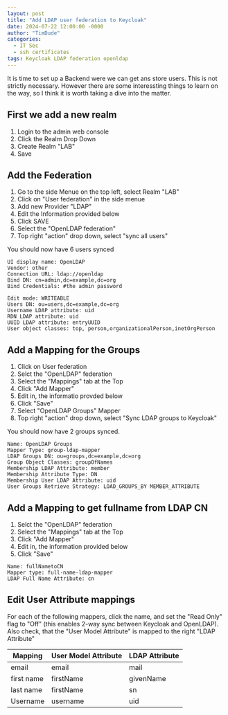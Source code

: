 ```yaml
---
layout: post
title: "Add LDAP user federation to Keycloak"
date: 2024-07-22 12:00:00 -0000
author: "TimDude"
categories:
  - IT Sec 
  - ssh certificates
tags: Keycloak LDAP federation openldap
---
```


It is time to set up a Backend were we can get ans store users. This is not strictly necessary.
However there are some interessting things to learn on the way, so I think it is worth taking a dive into the matter.

## First we add a new realm
1. Login to the admin web console
2. Click the Realm Drop Down
3. Create Realm "LAB"
4. Save

## Add the Federation
1. Go to the side Menue on the top left, select Realm "LAB"
2. Click on "User federation" in the side menue
3. Add new Provider "LDAP"
4. Edit the Information provided below
5. Click SAVE
6. Select the "OpenLDAP federation"
7. Top right "action" drop down, select "sync all users"

You should now have 6 users synced
   
~~~
UI display name: OpenLDAP
Vendor: other
Connection URL: ldap://openldap
Bind DN: cn=admin,dc=example,dc=org
Bind Credentials: #the admin password

Edit mode: WRITEABLE
Users DN: ou=users,dc=example,dc=org
Username LDAP attribute: uid
RDN LDAP attribute: uid
UUID LDAP attribute: entryUUID
User object classes: top, person,organizationalPerson,inetOrgPerson
~~~

## Add a Mapping for the Groups
1. Click on User federation
2. Selct the "OpenLDAP" federation
3. Select the "Mappings" tab at the Top
4. Click "Add Mapper"
5. Edit in, the informatio provded below
6. Click "Save"
7. Select "OpenLDAP Groups" Mapper
8. Top right "action" drop down, select "Sync LDAP groups to Keycloak"

You should now have 2 groups synced.

~~~
Name: OpenLDAP Groups
Mapper Type: group-ldap-mapper
LDAP Groups DN: ou=groups,dc=example,dc=org
Group Object Classes: groupOfNames
Membership LDAP Attribute: member
Membership Attribute Type: DN
Membership User LDAP Attribute: uid
User Groups Retrieve Strategy: LOAD_GROUPS_BY MEMBER_ATTRIBUTE
~~~

## Add a Mapping to get fullname from LDAP CN
1. Selct the "OpenLDAP" federation
2. Select the "Mappings" tab at the Top
3. Click "Add Mapper"
4. Edit in, the information provided below
5. Click "Save"
   
~~~
Name: fullNametoCN
Mapper type: full-name-ldap-mapper
LDAP Full Name Attribute: cn
~~~

## Edit User Attribute mappings
For each of the following mappers, click the name, and set the "Read Only" flag to "Off" (this enables 2-way sync between Keycloak and OpenLDAP). Also check, that the "User Model Attribute" is mapped to the right "LDAP Attribute"

| Mapping | User Model Attribute| LDAP Attribute|
|-------|------|------|
| email | email | mail |
| first name | firstName | givenName |
| last name | firstName | sn |
| Username | username | uid |

